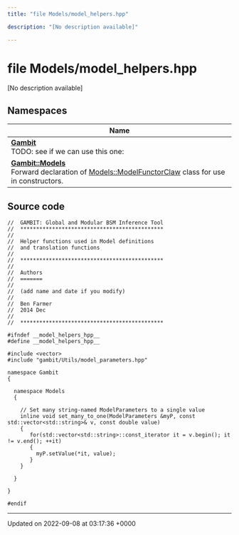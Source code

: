 ```yaml
---
title: "file Models/model_helpers.hpp"

description: "[No description available]"

---
```


# file Models/model_helpers.hpp

[No description available]

## Namespaces

| Name           |
| -------------- |
| **[Gambit](/documentation/code/namespaces/namespacegambit/)** <br>TODO: see if we can use this one:  |
| **[Gambit::Models](/documentation/code/namespaces/namespacegambit_1_1models/)** <br>Forward declaration of [Models::ModelFunctorClaw]() class for use in constructors.  |




## Source code

```
//  GAMBIT: Global and Modular BSM Inference Tool
//  *********************************************
//
//  Helper functions used in Model definitions
//  and translation functions
//
//  *********************************************
//
//  Authors
//  =======
//
//  (add name and date if you modify)
//
//  Ben Farmer
//  2014 Dec
//
//  *********************************************

#ifndef __model_helpers_hpp__
#define __model_helpers_hpp__

#include <vector>
#include "gambit/Utils/model_parameters.hpp" 

namespace Gambit
{

  namespace Models
  {
  
    // Set many string-named ModelParameters to a single value
    inline void set_many_to_one(ModelParameters &myP, const std::vector<std::string>& v, const double value)
    {
       for(std::vector<std::string>::const_iterator it = v.begin(); it != v.end(); ++it)
       {
         myP.setValue(*it, value);
       }       
    }

  }
  
}

#endif
```


-------------------------------

Updated on 2022-09-08 at 03:17:36 +0000
